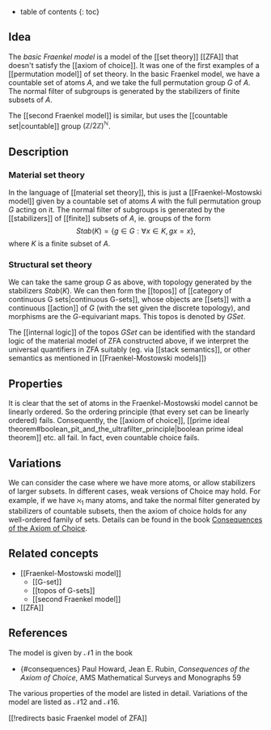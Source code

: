 * table of contents
{: toc}

## Idea

The _basic Fraenkel model_ is a model of the [[set theory]] [[ZFA]] that doesn't satisfy the [[axiom of choice]]. It was one of the first examples of a [[permutation model]] of set theory. In the basic Fraenkel model, we have a countable set of atoms $A$, and we take the full permutation group $G$ of $A$. The normal filter of subgroups is generated by the stabilizers of finite subsets of $A$.

The [[second Fraenkel model]] is similar, but uses the [[countable set|countable]] group $(\mathbb{Z}/2\mathbb{Z})^\mathbb{N}$.

## Description

### Material set theory

In the language of [[material set theory]], this is just a [[Fraenkel-Mostowski model]] given by a countable set of atoms $A$ with the full permutation group $G$ acting on it. The normal filter of subgroups is generated by the [[stabilizers]] of [[finite]] subsets of $A$, ie. groups of the form
$$
  Stab (K) = \{ g \in G: \forall x \in K, gx = x\},
$$
where $K$ is a finite subset of $A$.

### Structural set theory

We can take the same group $G$ as above, with topology generated by the stabilizers $Stab (K)$. We can then form the [[topos]] of [[category of continuous G sets|continuous G-sets]], whose objects are [[sets]] with a continuous [[action]] of $G$ (with the set given the discrete topology), and morphisms are the $G$-equivariant maps. This topos is denoted by $G Set$.

The [[internal logic]] of the topos $G Set$ can be identified with the standard logic of the material model of ZFA constructed above, if we interpret the universal quantifiers in ZFA suitably (eg. via [[stack semantics]], or other semantics as mentioned in [[Fraenkel-Mostowski models]])

## Properties

It is clear that the set of atoms in the Fraenkel-Mostowski model cannot be linearly ordered. So the ordering principle (that every set can be linearly ordered) fails. Consequently, the [[axiom of choice]], [[prime ideal theorem#boolean_pit_and_the_ultrafilter_principle|boolean prime ideal theorem]] etc. all fail. In fact, even countable choice fails.

## Variations

We can consider the case where we have more atoms, or allow stabilizers of larger subsets. In different cases, weak versions of Choice may hold. For example, if we have $\aleph_1$ many atoms, and take the normal filter generated by stabilizers of countable subsets, then the axiom of choice holds for any well-ordered family of sets. Details can be found in the book [Consequences of the Axiom of Choice](#consequences).

## Related concepts

 * [[Fraenkel-Mostowski model]]
   * [[G-set]]
   * [[topos of G-sets]]
   * [[second Fraenkel model]]
 * [[ZFA]]

## References

The model is given by $\mathcal{N}1$ in the book

 * {#consequences} Paul Howard, Jean E. Rubin, _Consequences of the Axiom of Choice_, AMS Mathematical Surveys and Monographs 59

The various properties of the model are listed in detail. Variations of the model are listed as $\mathcal{N}12$ and $\mathcal{N}16$.


[[!redirects basic Fraenkel model of ZFA]]